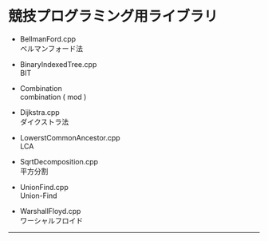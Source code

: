 # 競技プログラミング用ライブラリ

- BellmanFord.cpp  
  ベルマンフォード法   
  
- BinaryIndexedTree.cpp  
  BIT

- Combination  
  combination ( mod )

- Dijkstra.cpp  
  ダイクストラ法
  
- LowerstCommonAncestor.cpp  
  LCA  
  
- SqrtDecomposition.cpp  
  平方分割  

- UnionFind.cpp  
  Union-Find 

- WarshallFloyd.cpp  
  ワーシャルフロイド
  
---
